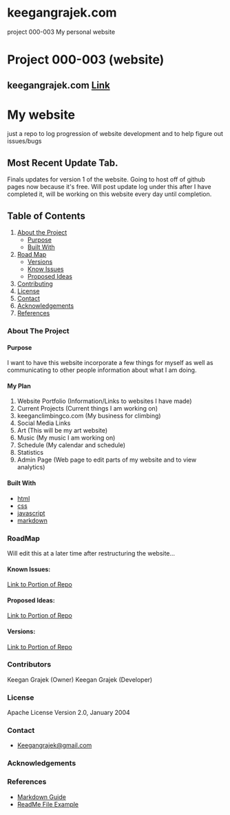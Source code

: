 # keegangrajek.com
project 000-003 My personal website

<!-- Title -->
# Project 000-003 (website)
## keegangrajek.com [Link](https://keegangrajek.com)
<!-- Title (End) -->

# My website
just a repo to log progression of website development and to help figure out issues/bugs

## Most Recent Update Tab.
Finals updates for version 1 of the website. Going to host off of github pages now because it's free.
Will post update log under this after I have completed it, will be working on this website every day until completion.



<!-- Initial Comments -->
<!--
*** Best-README-Template was used to create this
*** Repository of Reference (https://github.com/othneildrew/Best-README-Template/blob/master/BLANK_README.md)
*** All edits have been made by Keegan Grajek
*** All rights reserved for initial creators as well as current editors
-->
<!-- Initial Comments (End) -->

<!-- PROJECT LOGO -->
<!-- PROJECT LOGO (End) -->

<!-- TABLE OF CONTENTS -->
## Table of Contents

1. [About the Project]()
   - [Purpose]()
   - [Built With]()
2. [Road Map]()
   - [Versions]()
   - [Know Issues]()
   - [Proposed Ideas]()
3. [Contributing]()
4. [License]()
5. [Contact]()
6. [Acknowledgements]()
7. [References]()
<!-- TABLE OF CONTENTS (End) -->

<!-- ABOUT THE PROJECT -->
### About The Project

#### Purpose
I want to have this website incorporate a few things for myself as well as communicating to other people information about what I am doing.

#### My Plan
1. Website Portfolio (Information/Links to websites I have made)
2. Current Projects (Current things I am working on)
3. keeganclimbingco.com (My business for climbing)
4. Social Media Links
5. Art (This will be my art website)
6. Music (My music I am working on)
7. Schedule (My calendar and schedule)
8. Statistics
9. Admin Page (Web page to edit parts of my website and to view analytics)

#### Built With

* [html]()
* [css]()
* [javascript]()
* [markdown]()
<!-- ABOUT THE PROJECT (End) -->

<!-- ROADMAP -->
### RoadMap
Will edit this at a later time after restructuring the website...

#### Known Issues:
[Link to Portion of Repo](https://github.com/Keegangrajek/keegangrajek.com/issues)
#### Proposed Ideas:
[Link to Portion of Repo](https://github.com/Keegangrajek/keegangrajek.com/pulls)
#### Versions:
[Link to Portion of Repo](https://github.com/Keegangrajek/keegangrajek.com/commits/main)
<!-- ROADMAP (End) -->

<!-- CONTRIBUTING -->
### Contributors
<!-- CONTRIBUTING (End) -->
Keegan Grajek (Owner)
Keegan Grajek (Developer)

<!-- LICENSE -->
### License
<!-- LICENSE (End) -->
Apache License
Version 2.0, January 2004

<!-- CONTACT -->
### Contact
<!-- CONTACT (End) -->
* Keegangrajek@gmail.com

<!-- ACKNOWLEDGEMENTS -->
### Acknowledgements
<!-- ACKNOWLEDGEMENTS (End) -->

<!-- REFERENCES -->
### References
* [Markdown Guide](https://www.markdownguide.org/basic-syntax/#reference-style-links)
* [ReadMe File Example](https://github.com/othneildrew/Best-README-Template/blob/master/BLANK_README.md)
<!-- REFERENCES (End) -->
